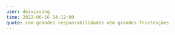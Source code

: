 ```yaml
---
user: deivissong
time: 2022-06-16 14:12:00
quote: com grandes responsabilidades vêm grandes frustrações
---
```

